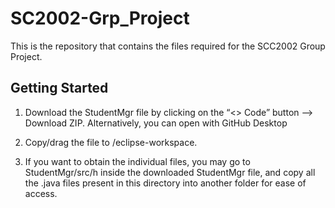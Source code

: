 # SC2002-Grp_Project

This is the repository that contains the files required for the SCC2002 Group Project.



## Getting Started


1. Download the StudentMgr file by clicking on the “<> Code” button —> Download ZIP. Alternatively, you can open with GitHub Desktop


2. Copy/drag the file to <your directory>/eclipse-workspace.

3. If you want to obtain the individual files, you may go to StudentMgr/src/h inside the downloaded StudentMgr file, and copy all the .java files present in this directory into another folder for ease of access.
